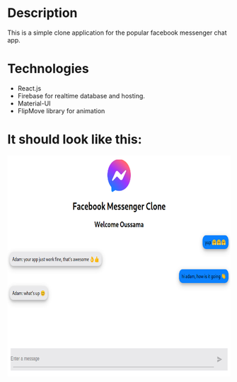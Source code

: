 # Description
This is a simple clone application for the popular facebook messenger chat app.

# Technologies
  -  React.js
  -  Firebase for realtime database and hosting.
  -  Material-UI
  -  FlipMove library for animation

# It should look like this: 

<img src="facebook-messenger-image.png" width="700" height="500">
